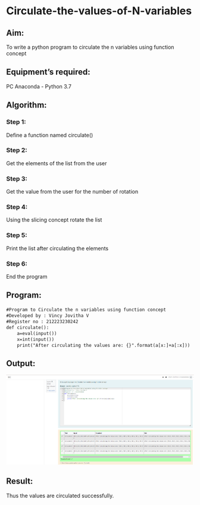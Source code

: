 # Circulate-the-values-of-N-variables
## Aim:
To write a python program to circulate the n variables using function concept
## Equipment’s required:
PC
Anaconda - Python 3.7
## Algorithm: 
### Step 1: 
Define a function named circulate()
### Step 2: 
Get the elements of the list from the user
### Step 3: 
Get the value from the user for the number of rotation
### Step 4: 
Using the slicing concept rotate the list
### Step 5: 
Print the list after circulating the elements
### Step 6: 
End the program
## Program:
```
#Program to Circulate the n variables using function concept
#Developed by : Vincy Jovitha V
#Register no : 212223230242
def circulate():
    a=eval(input())
    x=int(input())
    print("After circulating the values are: {}".format(a[x:]+a[:x]))

```
## Output:
![alt text](<Screenshot 2024-04-08 094444.png>)

## Result:
Thus the values are circulated successfully.

